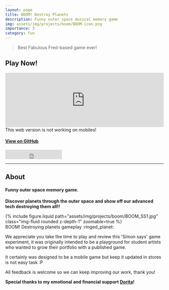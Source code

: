```yaml
---
layout: page
title: BOOM! Destroy Planets
description: Funny outer space musical memory game
img: assets/img/projects/boom/BOOM-icon.png
importance: 3
category: fun
---
```


> Best Fabulous Fred-based game ever!

## Play Now!

<!-- ### Stores

<div>
    <style>
        .storeLink {
            position: relative;
            display: inline-block;
            width: 240px;
            height: 80px;
            border-radius: 16px;
            overflow: hidden;
            background-color: black;
        }
        .storeLink > img {
            --width: 100%;
            position: absolute;
            width: var(--width);
            top: 50%;
            left: 50%;
            transform: translate(-50%, -50%);
        }
    </style>
    <a href="https://apps.apple.com/us/app/id1533323997" class="storeLink"><img src="https://tools.applemediaservices.com/api/badges/download-on-the-app-store/black/en-us?size=250x83&amp;releaseDate=1276560000&h=7e7b68fad19738b5649a1bfb78ff46e9" alt="Download on the App Store" ></a>
    <a href='https://play.google.com/store/apps/details?id=com.robota.boom.game' class="storeLink"><img alt='Get it on Google Play' src='https://play.google.com/intl/en_us/badges/images/generic/en_badge_web_generic.png' style="--width: 128%" /></a>
</div>

### itch.io -->

<div>
    <style>
        .itch-widget-container {
            display: block;
            margin-left: auto;
            margin-right: auto;
            position: relative;
            padding-bottom: 173px;
            height: 0;
            overflow: hidden;
            max-width: 558px;
        }
        .itch-widget-container iframe,
        .itch-widget-container object,
        .itch-widget-container embed {
            position: absolute;
            top: 0;
            left: 0;
            width: 100%;
            height: 100%;
        }
    </style>
    <div class='itch-widget-container'>
        <iframe src="https://itch.io/embed/1859431?linkback=true&amp;border_width=3&amp;bg_color=0a0a0a&amp;fg_color=efeaf5&amp;link_color=dea0f3&amp;border_color=383c3d" width="556" height="171" frameborder="0"><a href="https://aestial.itch.io/boom">BOOM! Destroy Planets by Liquid Cat</a></iframe>
    </div>
</div>
<div class="caption">
    This web version is not working on mobiles!
</div>

#### [View on GitHub](https://github.com/Aestial/BOOM)

<!-- Star on GitHub button -->
<iframe src="https://ghbtns.com/github-btn.html?user=Aestial&repo=BOOM&type=star&count=true&size=large" frameborder="0" scrolling="0" width="180" height="30" title="GitHub"></iframe>

---

## About

#### Funny outer space memory game.

**Discover planets through the outer space and show off our advanced tech destroying them all!!**

<div class="row justify-content-center mt-3">
    <div class="col-sm-7 mt-3 mt-md-0">
        {% include figure.liquid path="assets/img/projects/boom/BOOM_SS1.jpg" class="img-fluid rounded z-depth-1" zoomable=true %}
    </div>
</div>
<div class="caption">
    BOOM! Destroying planets gameplay :ringed_planet:
</div>

We appreciate you take the time to play and review this 'Simon says' game experiment, it was originally intended to be a playground for student artists who wanted to grow their portfolio with a published game.

It certainly was designed to be a mobile game but keep it updated in stores is not easy task :P

All feedback is welcome so we can keep improving our work, thank you!

**Special thanks to my emotional and financial support <a href="https://dori.science" target="_blank">Dorita</a>!**

